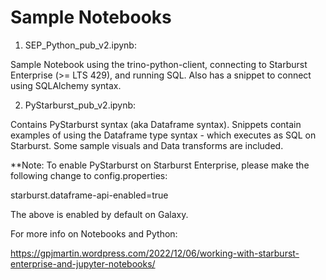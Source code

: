 # Sample Notebooks

1. SEP_Python_pub_v2.ipynb:

Sample Notebook using the trino-python-client, connecting to Starburst Enterprise (>= LTS 429), and running SQL.
Also has a snippet to connect using SQLAlchemy syntax.

2. PyStarburst_pub_v2.ipynb:

Contains PyStarburst syntax (aka Dataframe syntax). Snippets contain examples of using the Dataframe type syntax - which executes as SQL on Starburst. Some sample visuals and Data transforms are included.

**Note: To enable PyStarburst on Starburst Enterprise, please make the following change to config.properties:

starburst.dataframe-api-enabled=true

The above is enabled by default on Galaxy.

For more info on Notebooks and Python:

https://gpjmartin.wordpress.com/2022/12/06/working-with-starburst-enterprise-and-jupyter-notebooks/

